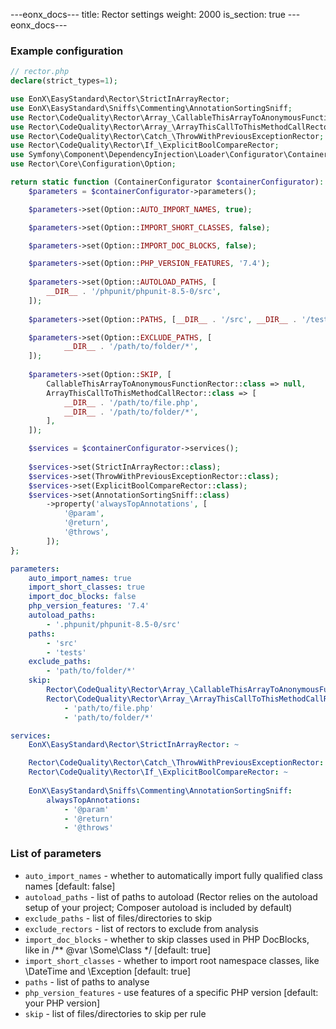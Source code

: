 ---eonx_docs---
title: Rector settings
weight: 2000
is_section: true
---eonx_docs---

### Example configuration

```php
// rector.php
declare(strict_types=1);

use EonX\EasyStandard\Rector\StrictInArrayRector;
use EonX\EasyStandard\Sniffs\Commenting\AnnotationSortingSniff;
use Rector\CodeQuality\Rector\Array_\CallableThisArrayToAnonymousFunctionRector;
use Rector\CodeQuality\Rector\Array_\ArrayThisCallToThisMethodCallRector;
use Rector\CodeQuality\Rector\Catch_\ThrowWithPreviousExceptionRector;
use Rector\CodeQuality\Rector\If_\ExplicitBoolCompareRector;
use Symfony\Component\DependencyInjection\Loader\Configurator\ContainerConfigurator;
use Rector\Core\Configuration\Option;

return static function (ContainerConfigurator $containerConfigurator): void {
    $parameters = $containerConfigurator->parameters();

    $parameters->set(Option::AUTO_IMPORT_NAMES, true);

    $parameters->set(Option::IMPORT_SHORT_CLASSES, false);

    $parameters->set(Option::IMPORT_DOC_BLOCKS, false);

    $parameters->set(Option::PHP_VERSION_FEATURES, '7.4');
    
    $parameters->set(Option::AUTOLOAD_PATHS, [
        __DIR__ . '/phpunit/phpunit-8.5-0/src',
    ]);
    
    $parameters->set(Option::PATHS, [__DIR__ . '/src', __DIR__ . '/tests']);

    $parameters->set(Option::EXCLUDE_PATHS, [
            __DIR__ . '/path/to/folder/*',
    ]);
    
    $parameters->set(Option::SKIP, [
        CallableThisArrayToAnonymousFunctionRector::class => null,
        ArrayThisCallToThisMethodCallRector::class => [
            __DIR__ . '/path/to/file.php',
            __DIR__ . '/path/to/folder/*',
        ],
    ]);

    $services = $containerConfigurator->services();
    
    $services->set(StrictInArrayRector::class);
    $services->set(ThrowWithPreviousExceptionRector::class);
    $services->set(ExplicitBoolCompareRector::class);
    $services->set(AnnotationSortingSniff::class)
        ->property('alwaysTopAnnotations', [
            '@param',
            '@return',
            '@throws',
        ]);
};
```
```yaml
parameters:
    auto_import_names: true
    import_short_classes: true
    import_doc_blocks: false
    php_version_features: '7.4'
    autoload_paths:
        - '.phpunit/phpunit-8.5-0/src'
    paths:
        - 'src'
        - 'tests'
    exclude_paths:
        - 'path/to/folder/*'
    skip:
        Rector\CodeQuality\Rector\Array_\CallableThisArrayToAnonymousFunctionRector: ~
        Rector\CodeQuality\Rector\Array_\ArrayThisCallToThisMethodCallRector:
            - 'path/to/file.php'
            - 'path/to/folder/*'

services:
    EonX\EasyStandard\Rector\StrictInArrayRector: ~

    Rector\CodeQuality\Rector\Catch_\ThrowWithPreviousExceptionRector: ~
    Rector\CodeQuality\Rector\If_\ExplicitBoolCompareRector: ~
    
    EonX\EasyStandard\Sniffs\Commenting\AnnotationSortingSniff:
        alwaysTopAnnotations:
            - '@param'
            - '@return'
            - '@throws'
```

### List of parameters

- `auto_import_names` - whether to automatically import fully qualified class names [default: false]
- `autoload_paths` - list of paths to autoload (Rector relies on the autoload setup of your project; Composer autoload is included by default)
- `exclude_paths` - list of files/directories to skip
- `exclude_rectors` - list of rectors to exclude from analysis
- `import_doc_blocks` - whether to skip classes used in PHP DocBlocks, like in /** @var \Some\Class */ [default: true]
- `import_short_classes` - whether to import root namespace classes, like \DateTime and \Exception [default: true]
- `paths` - list of paths to analyse
- `php_version_features` - use features of a specific PHP version [default: your PHP version]
- `skip` - list of files/directories to skip per rule
